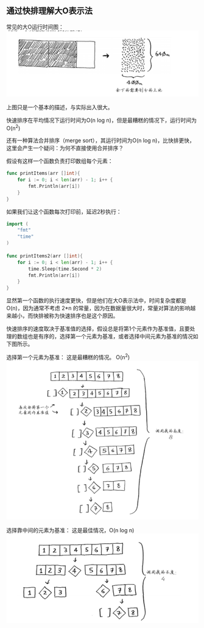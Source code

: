 ## 通过快排理解大O表示法

常见的大O运行时间图：
![](../images/algorithm/03-09.png)  

上图只是一个基本的描述，与实际出入很大。

快速排序在平均情况下运行时间为O(n log n)，但是最糟糕的情况下，运行时间为O(n<sup>2</sup>)  

还有一种算法合并排序（merge sort），其运行时间为O(n log n)，比快排更快，这里会产生一个疑问：为何不直接使用合并排序？  

假设有这样一个函数负责打印数组每个元素：
```go
func printItems(arr []int){
    for i := 0; i < len(arr) - 1; i++ {
        fmt.Println(arr[i])
    }
}
```

如果我们让这个函数每次打印前，延迟2秒执行：
```go
import (
	"fmt"
	"time"
)

func printItems2(arr []int){
    for i := 0; i < len(arr) - 1; i++ {
		time.Sleep(time.Second * 2)
        fmt.Println(arr[i])
    }
}
```

显然第一个函数的执行速度更快，但是他们在大O表示法中，时间复杂度都是O(n)，因为通常不考虑 2*n 的常量，因为在数据量很大时，常量对算法的影响越来越小，而快排被称为快速排序也是这个原因。  

快速排序的速度取决于基准值的选择，假设总是将第1个元素作为基准值，且要处理的数组也是有序的，选择第一个元素为基准，或者选择中间元素为基准的情况如下图所示。 

选择第一个元素为基准： 这是最糟糕的情况。 O(n<sup>2</sup>) 
![](../images/algorithm/03-11.png)

选择靠中间的元素为基准：  这是最佳情况，O(n log n)
![](../images/algorithm/03-12.png)